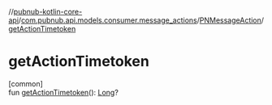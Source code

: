 //[pubnub-kotlin-core-api](../../../index.md)/[com.pubnub.api.models.consumer.message_actions](../index.md)/[PNMessageAction](index.md)/[getActionTimetoken](get-action-timetoken.md)

# getActionTimetoken

[common]\
fun [getActionTimetoken](get-action-timetoken.md)(): [Long](https://kotlinlang.org/api/latest/jvm/stdlib/kotlin-stdlib/kotlin/-long/index.html)?
